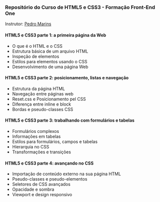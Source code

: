 ### Repositório do Curso de HTML5 e CSS3 - Formação Front-End One
Instrutor: [Pedro Marins](https://www.linkedin.com/in/pedromarins/)

#### HTML5 e CSS3 parte 1: a primeira página da Web

* O que é o HTML e o CSS
* Estrutura básica de um arquivo HTML
* Inspeção de elementos
* Estilos para elementos usando o CSS
* Desenvolvimento de uma página Web

#### HTML5 e CSS3 parte 2: posicionamento, listas e navegação

* Estrutura da página HTML
* Navegação entre páginas web
* Reset.css e Posicionamento pel CSS
* Diferença entre inline e block
* Bordas e pseudo-classes CSS

#### HTML5 e CSS3 parte 3: trabalhando com formulários e tabelas

* Formulários complexos
* Informações em tabelas
* Estilos para formulários, campos e tabelas
* Hierarquia no CSS
* Transformações e transições

#### HTML5 e CSS3 parte 4: avançando no CSS

* Importação de conteúdo externo na sua página HTML
* Pseudo-classes e pseudo-elementos
* Seletores de CSS avançados
* Opacidade e sombra
* Viewport e design responsivo
